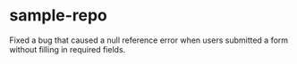 # sample-repo

Fixed a bug that caused a null reference error when users submitted a form without filling in required fields.
